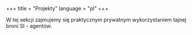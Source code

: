 +++
title = "Projekty"
language = "pl"
+++

W tej sekcji zajmujemy się praktycznym prywatnym wykorzystaniem tajnej broni SI - agentów.
